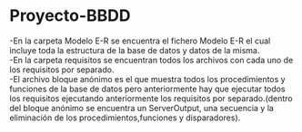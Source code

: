 # Proyecto-BBDD
-En la carpeta Modelo E-R se encuentra el fichero Modelo E-R el cual incluye toda la estructura de la base de datos y datos de la misma.<br>
-En la carpeta requisitos se encuentran todos los archivos con cada uno de los requisitos por separado.<br>
-El archivo bloque anónimo es el que muestra todos los procedimientos y funciones de la base de datos pero anteriormente hay que ejecutar todos los requisitos ejecutando anteriormente los requisitos por separado.(dentro del bloque anónimo se encuentra un ServerOutput, una secuencia y la eliminación de los procedimientos,funciones y disparadores).
